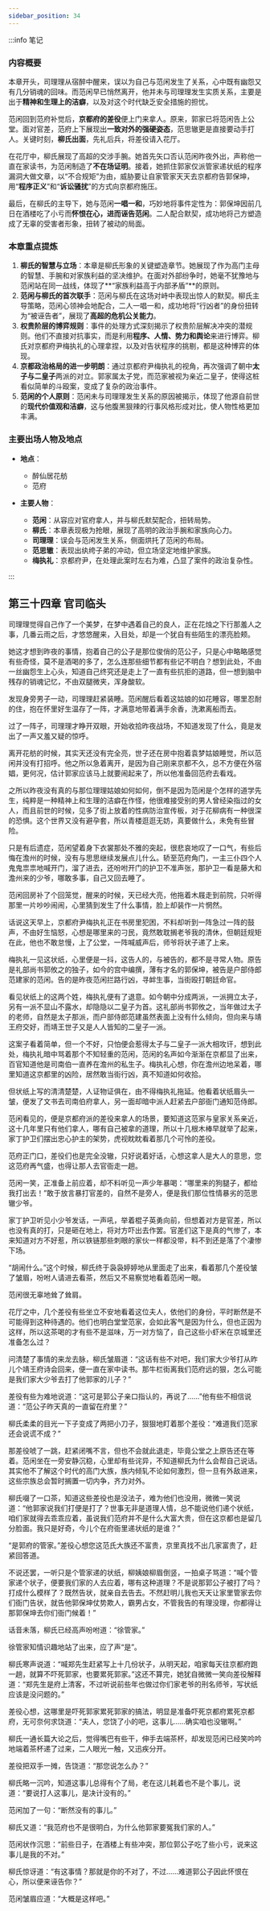```yaml
---
sidebar_position: 34
---
```


:::info 笔记

### 内容概要

本章开头，司理理从宿醉中醒来，误以为自己与范闲发生了关系，心中既有幽怨又有几分销魂的回味。而范闲早已悄然离开，他并未与司理理发生实质关系，主要是出于**精神和生理上的洁癖**，以及对这个时代缺乏安全措施的担忧。

范闲回到范府补觉后，**京都府的差役**便上门来拿人。原来，郭家已将范闲告上公堂。面对官差，范府上下展现出**一致对外的强硬姿态**，范思辙更是直接要动手打人。关键时刻，**柳氏出面**，先礼后兵，将差役请入花厅。

在花厅中，柳氏展现了高超的交涉手腕。她首先矢口否认范闲昨夜外出，声称他一直在家读书，为范闲制造了**不在场证明**。接着，她抓住郭家仅派管家递状纸的程序漏洞大做文章，以“不合规矩”为由，威胁要让自家管家天天去京都府告郭保坤，用“**程序正义**”和“**诉讼骚扰**”的方式向京都府施压。

最后，在柳氏的主导下，她与范闲**一唱一和**，巧妙地将事件定性为：郭保坤因前几日在酒楼吃了小亏而**怀恨在心，进而诬告范闲**。二人配合默契，成功地将己方塑造成了无辜的受害者形象，扭转了被动的局面。

### 本章重点提炼

1.  **柳氏的智慧与立场**：本章是柳氏形象的关键塑造章节。她展现了作为高门主母的智慧、手腕和对家族利益的坚决维护。在面对外部纷争时，她毫不犹豫地与范闲站在同一战线，体现了**“家族利益高于内部矛盾”**的原则。
2.  **范闲与柳氏的首次联手**：范闲与柳氏在这场对峙中表现出惊人的默契。柳氏主导策略，范闲心领神会地配合，二人一唱一和，成功地将“行凶者”的身份扭转为“被诬告者”，展现了**高超的危机公关能力**。
3.  **权贵阶层的博弈规则**：事件的处理方式深刻揭示了权贵阶层解决冲突的潜规则。他们不直接对抗事实，而是利用**程序、人情、势力和舆论**来进行博弈。柳氏对京都府尹梅执礼的心理拿捏，以及对告状程序的挑剔，都是这种博弈的体现。
4.  **京都政治格局的进一步明朗**：通过京都府尹梅执礼的视角，再次强调了朝中**太子与二皇子**两派的对立。郭家属太子党，而范家被视为亲近二皇子，使得这桩看似简单的斗殴案，变成了复杂的政治事件。
5.  **范闲的个人原则**：范闲未与司理理发生关系的原因被揭示，体现了他源自前世的**现代价值观和洁癖**，这与他腹黑狠辣的行事风格形成对比，使人物性格更加丰满。

### 主要出场人物及地点

*   **地点**：
    *   醉仙居花舫
    *   范府

*   **主要人物**：
    *   **范闲**：从容应对官府拿人，并与柳氏默契配合，扭转局势。
    *   **柳氏**：本章表现极为抢眼，展现了高明的政治手腕和家族向心力。
    *   **司理理**：误会与范闲发生关系，侧面烘托了范闲的布局。
    *   **范思辙**：表现出纨绔子弟的冲动，但立场坚定地维护家族。
    *   **梅执礼**：京都府尹，在处理此案时左右为难，凸显了案件的政治复杂性。

:::

## 第三十四章 **官司临头**

司理理觉得自己作了一个美梦，在梦中遇着自己的良人，正在花烛之下行那羞人之事，几番云雨之后，才悠悠醒来，入目处，却是一个犹自有些陌生的漂亮脸颊。

她这才想到昨夜的事情，抱着自己的公子是那位俊俏的范公子，只是心中略略感觉有些奇怪，莫不是酒喝的多了，怎么连那些细节都有些记不明白？想到此处，不由一丝幽怨生上心头，知道自己终究还是走上了一直有些抗拒的道路，但一想到脑中残存的销魂记忆，不由双腿微夹，浑身酸软。

发现身旁男子一动，司理理赶紧装睡。范闲醒后看着这姑娘的如花睡容，哪里忍耐的住，抱在怀里好生温存了一阵，才满意地带着满手余香，洗漱离船而去。

过了一阵子，司理理才睁开双眼，开始收拾昨夜战场，不知道发现了什么，竟是发出了一声又羞又疑的惊呼。

离开花舫的时候，其实天还没有完全亮，世子还在房中抱着袁梦姑娘睡觉，所以范闲并没有打招呼。他之所以急着离开，是因为自己刚来京都不久，总不方便在外宿娼，更何况，估计郭家应该马上就要闹起来了，所以他准备回范府去看戏。

之所以昨夜没有真的与那位理理姑娘如何如何，倒不是因为范闲是个怎样的道学先生，纯粹是一种精神上和生理的洁癖在作怪，他很难接受别的男人曾经染指过的女人，而且前世的时候，见多了街上放着的性病防治宣传板，对于花柳病有一种很深的恐惧。这个世界又没有避孕套，所以青楼逛逛无妨，真要做什么，未免有些冒险。

只是有后遗症，范闲望着身下衣裳那处不雅的突起，很悲哀地叹了一口气，有些后悔在澹州的时候，没有与思思继续发展点儿什么。轿至范府角门，一主三仆四个人鬼鬼祟祟地喊开门，溜了进去，还吩咐开门的护卫不准声张，那护卫一看是藤大和澹州来的少爷，哪敢多事，自己又回去睡了。

范闲回房补了个回笼觉，醒来的时候，天已经大亮，他拖着木屐走到前院，只听得那里一片吵吵闹闹，心里猜到发生了什么事情，脸上却装作一片惘然。

话说这天早上，京都府尹梅执礼正在书房里犯困，不料却听到一阵急过一阵的鼓声，不由好生恼怒，心想是哪里来的刁民，竟然敢耽搁老爷我的清休，但朝廷规矩在此，他也不敢怠慢，上了公堂，一阵喊威声后，师爷将状子递了上来。

梅执礼一见这状纸，心里便是一抖，这告人的，与被告的，都不是寻常人物。原告是礼部尚书郭攸之的独子，如今的宫中编撰，薄有才名的郭保坤，被告是户部侍郎范建家的范闲。告的是昨夜范闲拦路行凶，寻衅生事，当街殴打朝廷命官。

看见状纸上的这两个姓，梅执礼便有了退意。如今朝中分成两派，一派拥立太子，另有一派不显山不露水，却隐隐以二皇子为首。这礼部尚书郭攸之，当年做过太子的老师，自然是太子那派，而户部侍郎范建虽然表面上没有什么倾向，但向来与靖王府交好，而靖王世子又是人人皆知的二皇子一派。

这案子看着简单，但一个不好，只怕便会惹得太子与二皇子一派大相攻讦，想到此处，梅执礼暗中骂着那个不知轻重的范闲，范闲的名声如今渐渐在京都显了出来，百官知道他是司南伯一直养在澹州的私生子。梅执礼心想，你在澹州边地呆着，哪里知道这京都里的凶险，居然敢当街行凶，真不知道如何收拾。

但状纸上写的清清楚楚，人证物证俱在，由不得梅执礼拖延。他看着状纸眉头一皱，便发了文书去司南伯府拿人，另一面却暗中派人赶紧去户部衙门通知范侍郎。

范闲看见的，便是京都府派的差役来拿人的场景，要知道这范家与皇家关系亲近，这十几年里只有他们拿人，哪有自己被拿的道理，所以十几根木棒早就举了起来，家丁护卫们摆出忠心护主的架势，虎视眈眈看着那几个可怜的差役。

范府正门口，差役们也是完全没辙，只好说着好话，心想这拿人是大人的意思，您这范府再气盛，也得让那人去官衙走一趟。

范闲一笑，正准备上前应着，却不料听见一声少年暴喝：“哪里来的狗腿子，都给我打出去！”敢于放言暴打官差的，自然不是旁人，便是我们那位性情暴劣的范思辙少爷。

家丁护卫听见小少爷发话，一声吼，举着棍子英勇向前，但想着对方是官差，所以也没有真的打，只是砸在地上，将对方吓出去作罢。官差们这下是真的气惨了，本来知道对方不好惹，所以铁链那些刺眼的家伙一样都没带，料不到还是落了个凄惨下场。

“胡闹什么。”这个时候，柳氏终于袅袅婷婷地从里面走了出来，看着那几个差役皱了皱眉，吩咐人请进去看茶，然后又不易察觉地看着范闲一眼。

范闲很无辜地耸了耸肩。

花厅之中，几个差役有些坐立不安地看着这位夫人，依他们的身份，平时断然是不可能得到这种待遇的。他们也明白堂堂范家，会如此客气是因为什么，但也正因为这样，所以这茶喝的才有些不是滋味，万一对方恼了，自己这些小虾米在京城里还准备怎么过？

问清楚了事情的来龙去脉，柳氏皱眉道：“这话有些不对吧，我们家大少爷打从昨儿个靖王府诗会回来，便一直在家中读书。那牛栏街离我们范府远的狠，怎么可能是我们家大少爷去打了他郭家的儿子？”

差役有些为难地说道：“这可是郭公子亲口指认的，再说了……”他有些不相信说道：“范公子昨天真的一直留在府里？”

柳氏柔柔的目光一下子变成了两把小刀子，狠狠地盯着那个差役：“难道我们范家还会说谎不成？”

那差役唬了一跳，赶紧闭嘴不言，但也不会就此退走，毕竟公堂之上原告还在等着。范闲坐在一旁安静沉稳，心里却有些诧异，不知道柳氏为什么会帮自己说话。其实他不了解这个时代的高门大族，族内倾轧不论如何激烈，但一旦有外敌进来，这些宗族总会暂时搁置一切内争，齐力对外。

柳氏啜了一口茶，知道这些差役也是没法子，难为他们也没用，微微一笑说道：“他郭家说我们打便是打了？世事无非是道理人情，总不能说他们递个状纸，咱们家就得去乖乖应着，虽说我们范府并不是什么大富大贵，但在这京都也是留几分脸面。我只是好奇，今儿个在府衙里递状纸的是谁？”

“是郭府的管家。”差役心想您这范氏大族还不富贵，京里真找不出几家富贵了，赶紧回答道。

不说还罢，一听只是个管家递的状纸，柳姨娘柳眉倒竖，一拍桌子骂道：“喊个管家递个状子，便要我们家的人去应着，哪有这种道理？不是说那郭公子被打了吗？打成什么模样了？既然告状，就亲自去告去。不然赶明儿我也天天让家里管家去你们衙门告状，就告他郭保坤仗势欺人，霸男占女，不管我告的有理没理，你都得让那郭保坤去你们衙门候着！”

话音未落，柳氏已经高声吩咐道：“徐管家。”

徐管家知情识趣地站了出来，应了声“是”。

柳氏寒声说道：“喊郑先生赶紧写上十几份状子，从明天起，咱家每天往京都府跑一趟，就算不吓死郭家，也要累死郭家。”这还不算完，她犹自微微一笑向差役解释道：“郑先生是府上清客，不过听说前些年也做过你们家老爷的刑名师爷，写状纸应该是没问题的。”

差役心想，这哪里是吓死郭家累死郭家的搞法，明显是准备吓死京都府累死京都府，无可奈何求饶道：“夫人，您饶了小的吧，这事儿……确实咱也没辙啊。”

柳氏一通长篇大论之后，觉得嘴巴有些干，伸手去端茶杯，却发现范闲已经笑吟吟地端着茶杯递了过来，二人眼光一触，又迅疾分开。

差役把双手一摊，告饶道：“那您说怎么办？”

柳氏略一沉吟，知道这事儿总得有个了局，老在这儿耗着也不是个事儿，说道：“要说打人这事儿，是决计没有的。”

范闲加了一句：“断然没有的事儿。”

柳氏又道：“我范府也不是很明白，为什么他郭家要冤我们家的人。”

范闲状作沉思：“前些日子，在酒楼上有些冲突，那位郭公子吃了些小亏，说来这事儿是我的不对。”

柳氏惊讶道：“有这事情？那就是你的不对了，不过……难道郭公子因此怀恨在心，所以便来诬告你？”

范闲皱眉应道：“大概是这样吧。”

